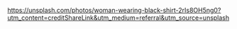 <!-- Home Photo -->

https://unsplash.com/photos/woman-wearing-black-shirt-2rIs8OH5ng0?utm_content=creditShareLink&utm_medium=referral&utm_source=unsplash
